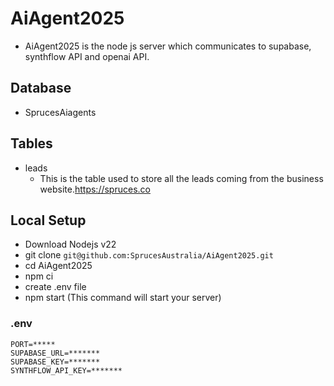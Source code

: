 # AiAgent2025 
- AiAgent2025 is the node js server which communicates to supabase, synthflow API and openai API.

## Database
- SprucesAiagents

## Tables
- leads
  - This is the table used to store all the leads coming from the business website.https://spruces.co

## Local Setup
- Download Nodejs v22
- git clone `git@github.com:SprucesAustralia/AiAgent2025.git`
- cd AiAgent2025
- npm ci
- create .env file
- npm start (This command will start your server)

### .env
```
PORT=*****
SUPABASE_URL=*******
SUPABASE_KEY=*******
SYNTHFLOW_API_KEY=*******
```
